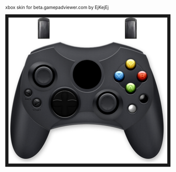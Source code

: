 <p align="left">
xbox skin for beta.gamepadviewer.com by EjKejEj
</p>
<p align="left">
<img src="https://github.com/EjKejEj/Gamepad-Viewer-skins/blob/main/xbox/xbox.png" width="518" height="462" border="10"/>
</p>
